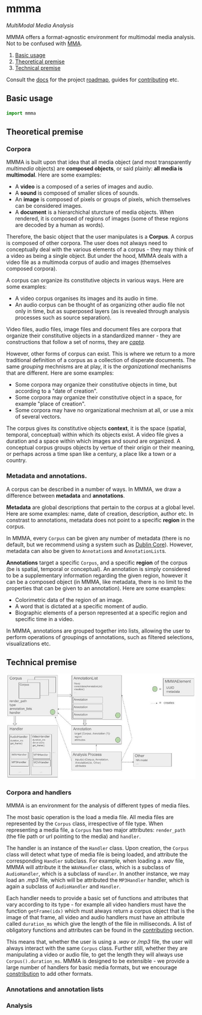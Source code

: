 # mmma
_MultiModal Media Analysis_

MMMA offers a format-agnostic environment for multimodal media analysis. Not to be confused with [MMA](https://en.wikipedia.org/wiki/Mixed_martial_arts).

1. [Basic usage](#basic-usage)
2. [Theoretical premise](#theoretical-premise)
3. [Technical premise](#technical-premise)

Consult the [docs](/docs/) for the project [roadmap](/docs/roadmap.md), guides for [contributing](/docs/contributing.md) etc.

## Basic usage

```python
import mmma
```

## Theoretical premise

### Corpora
MMMA is built upon that idea that all media object (and most transparently _multimedia_ objects) are **composed objects**, or said plainly: **all media is multimodal**. Here are some examples:

- A **video** is a composed of a series of images and audio.
- A **sound** is composed of smaller slices of sounds.
- An **image** is composed of pixels or groups of pixels, which themselves can be considered images.
- A **document** is a hierarchichal sturcture of media objects. When rendered, it is composed of regions of images (some of these regions are decoded by a human as words).

Therefore, the basic object that the user manipulates is a **Corpus**. A corpus is composed of other corpora. The user does not always need to conceptually deal with the various elements of a corpus - they may think of a video as being a single object. But under the hood, MMMA deals with a video file as a multimoda corpus of audio and images (themselves composed corpora).

A corpus can organize its constitutive objects in various ways. Here are some examples:

- A video corpus organises its images and its audio in time. 
- An audio corpus can be thought of as organizing other audio file not only in time, but as superposed layers (as is revealed through analysis processes such as source separation). 

Video files, audio files, image files and document files are corpora that organize their constitutive objects in a standardized manner - they are constructions that follow a set of norms, they are [_capta_](https://www.digitalhumanities.org/dhq/vol/5/1/000091/000091.html).

However, other forms of corpus can exist. This is where we return to a more traditional definition of a corpus as a collection of disperate documents. The same _grouping_ mechnisms are at play, it is the _organizational_ mechanisms that are different. Here are some examples:

- Some corpora may organize their constitutive objects in time, but according to a "date of creation".
- Some corpora may organize their constitutive object in a space, for example "place of creation".
- Some corpora may have no organizational mechnism at all, or use a mix of several vectors.

The corpus gives its constitutive objects **context**, it is the space (spatial, temporal, conceptual) within which its objects exist. A video file gives a duration and a space within which images and sound are organized. A conceptual corpus groups objects by vertue of their origin or their meaning, or perhaps across a time span like a century, a place like a town or a country.

### Metadata and annotations.
A corpus can be described in a number of ways. In MMMA, we draw a difference between **metadata** and **annotations**.

**Metadata** are global descriptions that pertain to the corpus at a global level. Here are some examples: name, date of creation, description, author etc. In constrast to annotations, metadata does not point to a specific **region** in the corpus. 

In MMMA, every `Corpus` can be given any number of metadata (there is no default, but we recommend using a system such as [Dublin Core](https://www.dublincore.org/)). However, metadata can also be given to `Annotation`s and `AnnotationList`s.

**Annotations** target a specific `Corpus`, and a specific **region** of the corpus (be is spatial, temporal or conceptual). An annotation is simply considered to be a supplementary information regarding the given region, however it can be a composed object (in MMMA, like metadata, there is no limit to the properties that can be given to an annotation). Here are some examples:

- Colorimetric data of the region of an image.
- A word that is dictated at a specific moment of audio.
- Biographic elements of a person represented at a specific region and specific time in a video.

In MMMA, annotations are grouped together into lists, allowing the user to perform operations of groupings of annotations, such as filtered selections, visualizations etc.

## Technical premise

![MMMA Architecture](/docs/mmma%20architechture.jpg "MMMA Architecture")

### Corpora and handlers
MMMA is an environment for the analysis of different types of media files.

The most basic operation is the load a media file. All media files are represented by the `Corpus` class, irrespective of file type. When representing a media file, a `Corpus` has two major attributes: `render_path` (the file path or url pointing to the media) and `handler`.

The handler is an instance of the `Handler` class. Upon creation, the `Corpus` class will detect what type of media file is being loaded, and attribute the corresponding `Handler` subclass. For example, when loading a _.wav_ file, MMMA will attribute it the `WAVHandler` class, which is a subclass of `AudioHandler`, which is a subclass of `Handler`. In another instance, we may load an _.mp3_ file, which will be attributed the `MP3Handler` handler, which is again a subclass of `AudioHandler` and `Handler`.

Each handler needs to provide a basic set of functions and attributes that vary according to its type - for example all video handlers must have the function `getFrame(idx)` which must always return a corpus object that is the image of that frame, all video and audio handlers must have an attribute called `duration_ms` which give the length of the file in milliseconds. A list of obligatory functions and attributes can be found in the [contributing](/docs/contributing.md) section.

This means that, whether the user is using a _.wav_ or _/mp3_ file, the user will always interact with the same `Corpus` class. Further still, whether they are manipulating a video or audio file, to get the length they will always use `Corpus().duration_ms`. MMMA is designed to be extensible - we provide a large number of handlers for basic media formats, but we encourage [constribution](/docs/contributing.md) to add other formats.

### Annotations and annotation lists

### Analysis